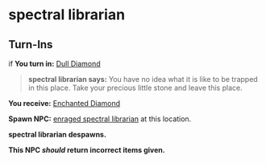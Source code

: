 # spectral librarian


## Turn-Ins



if **You turn in:** [Dull Diamond](/item/10631)


>**spectral librarian says:** You have no idea what it is like to be trapped in this place. Take your precious little stone and leave this place.


 **You receive:**  [Enchanted Diamond](/item/10618) 


**Spawn NPC:**  [enraged spectral librarian](/npc/88087) at this location.


**spectral librarian despawns.**

**This NPC *should* return incorrect items given.**





